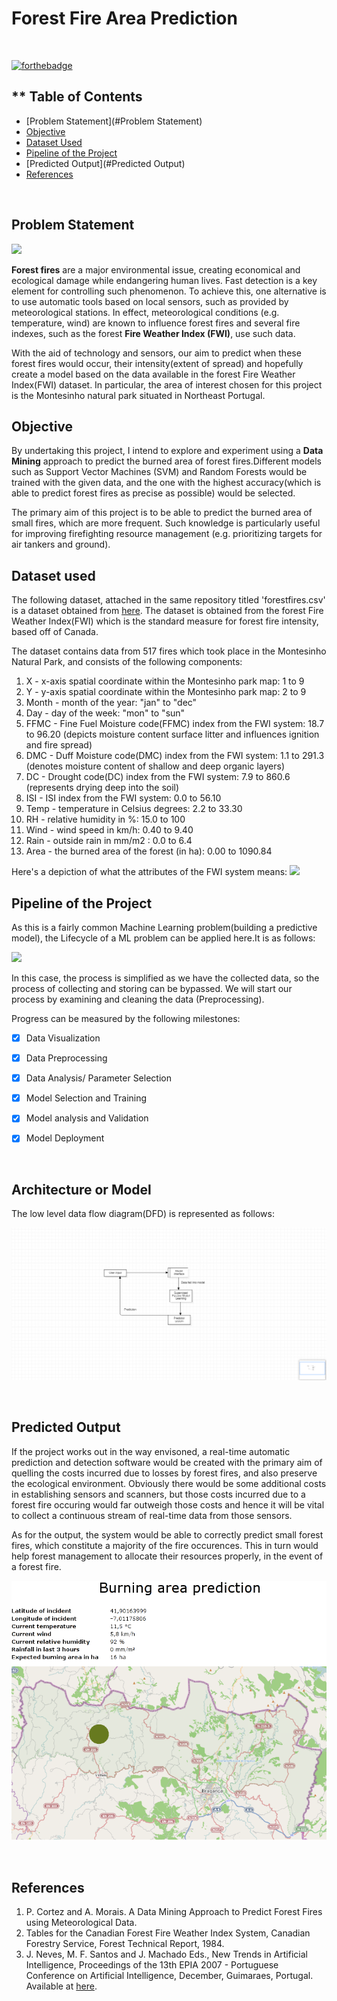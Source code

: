 # **Forest Fire Area Prediction**
<br>

[![forthebadge](http://forthebadge.com/images/badges/made-with-python.svg)](http://forthebadge.com)

## ** Table of Contents
* [Problem Statement](#Problem Statement)
* [Objective](#Objective)
* [Dataset Used](#Dataset)
* [Pipeline of the Project](#Pipeline)
* [Predicted Output](#Predicted Output)
* [References](#References)


<br>

##  Problem Statement

 ![](https://media.giphy.com/media/Wp7FNB13QfqEGpB00a/giphy.gif)
 <br>
 
 
 
 **Forest fires** are a major environmental issue, creating economical and ecological damage while endangering human lives. Fast detection is a key element for controlling such phenomenon. To achieve this, one alternative is to use automatic tools based on local sensors, such as provided by meteorological stations. In effect, meteorological conditions (e.g. temperature, wind) are known to influence forest fires and several fire indexes, such as the forest **Fire Weather Index (FWI)**, use such data.
 
 With the aid of technology and sensors, our aim to predict when these forest fires would occur, their intensity(extent of spread) and hopefully create a model based on the data    available in the forest Fire Weather Index(FWI) dataset. In particular, the area of interest chosen for this project is the  Montesinho natural park situated in Northeast Portugal.
 <br>
 
 
 ## Objective
 
 
By undertaking this project, I intend to explore and experiment using a **Data Mining** approach to predict the burned area of forest fires.Different models such as  Support Vector Machines (SVM) and Random Forests would be trained with the given data, and the one with the highest accuracy(which is able to predict forest fires as precise as possible) would be selected. 

The primary aim of this project is to be able to predict the burned area of small fires, which are more frequent. Such knowledge is particularly useful for improving firefighting resource management (e.g. prioritizing targets for air tankers and ground). 
 <br>
 
 ## Dataset used
 
 The following dataset, attached in the same repository titled 'forestfires.csv' is a dataset obtained from [here](https://www.kaggle.com/sumitm004/forest-fire-area).  The dataset is obtained from the forest Fire Weather Index(FWI) which is the standard measure for forest fire intensity, based off of Canada.
 
 The dataset contains data from 517 fires which took place in the Montesinho Natural Park, and consists of the following components:
 
   1. X - x-axis spatial coordinate within the Montesinho park map: 1 to 9
   2. Y - y-axis spatial coordinate within the Montesinho park map: 2 to 9
   3. Month - month of the year: "jan" to "dec" 
   4. Day - day of the week: "mon" to "sun"
   5. FFMC - Fine Fuel Moisture code(FFMC) index from the FWI system: 18.7 to 96.20 (depicts moisture content surface litter and influences ignition and fire spread)
   6. DMC -  Duff Moisture code(DMC) index from the FWI system: 1.1 to 291.3 (denotes moisture content of  shallow and deep organic layers)
   7. DC - Drought code(DC) index from the FWI system: 7.9 to 860.6 (represents drying deep into the soil)
   8. ISI - ISI index from the FWI system: 0.0 to 56.10
   9. Temp - temperature in Celsius degrees: 2.2 to 33.30
   10. RH - relative humidity in %: 15.0 to 100
   11. Wind - wind speed in km/h: 0.40 to 9.40 
   12. Rain - outside rain in mm/m2 : 0.0 to 6.4 
   13. Area - the burned area of the forest (in ha): 0.00 to 1090.84
 
 Here's a depiction of what the attributes of the FWI system means:
 ![](https://www.researchgate.net/profile/Ari-Venaelaeinen/publication/285955800/figure/fig3/AS:406088869531653@1473830539797/Fire-weather-index-calculation-scheme.png)
<br>

## Pipeline of the Project

As this is a fairly common Machine Learning problem(building a predictive model), the Lifecycle of a ML problem can be applied here.It is as follows:

![](https://www.xenonstack.com/hubfs/xenonstack-machine-learning-pipeline.png)

In this case, the process is simplified as we have the collected data, so the process of collecting and storing can be bypassed. We will start our process by examining and cleaning the data (Preprocessing).

Progress can be measured by the following milestones:
- [X] Data Visualization
- [X] Data Preprocessing
- [X] Data Analysis/ Parameter Selection
- [X] Model Selection and Training
- [X] Model analysis and Validation
- [X] Model Deployment


<br>

## Architecture or Model

The low level data flow diagram(DFD) is represented as follows:

![Level 0 DFD](https://github.com/Ankith-kumaran/Environmental-Hydrology-for-Data-Science-Project/blob/main/Model%20Preparation/Level%201-%20DFD.png) 


<br>

## Predicted Output

If the project works out in the way envisoned, a real-time  automatic prediction and detection software would be created with the primary aim of quelling the costs incurred due to losses by forest fires, and also preserve the ecological environment. Obviously there would be some additional costs in establishing sensors and scanners, but those costs incurred due to a forest fire occuring would far outweigh those costs and hence it will be vital to collect a continuous stream of real-time data from those sensors.

 
As for the output, the system would be able to correctly predict small forest fires, which constitute a majority of the fire occurences. This in turn would help forest management to allocate their resources properly, in the event of a forest fire.

![Model Output](https://github.com/Ankith-kumaran/Environmental-Hydrology-for-Data-Science-Project/blob/main/Model%20Preparation/model%20output.png)

<br>

## References

1. P. Cortez and A. Morais. A Data Mining Approach to Predict Forest Fires using Meteorological Data.
2. Tables for the Canadian Forest Fire Weather Index System, Canadian Forestry Service, Forest Technical Report, 1984.
3.    J. Neves, M. F. Santos and J. Machado Eds., New Trends in Artificial Intelligence, 
  Proceedings of the 13th EPIA 2007 - Portuguese Conference on Artificial Intelligence, December, 
  Guimaraes, Portugal. Available at [here](http://www.dsi.uminho.pt/~pcortez/fires.pdf).

